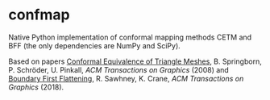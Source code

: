 # confmap
Native Python implementation of conformal mapping methods CETM and BFF (the only dependencies are NumPy and SciPy).

Based on papers [Conformal Equivalence of Triangle Meshes](https://dl.acm.org/doi/10.1145/1360612.1360676), B. Springborn, P. Schröder, U. Pinkall, *ACM Transactions on Graphics* (2008) and [Boundary First Flattening](https://dl.acm.org/doi/10.1145/3132705), R. Sawhney, K. Crane, *ACM Transactions on Graphics* (2018).
